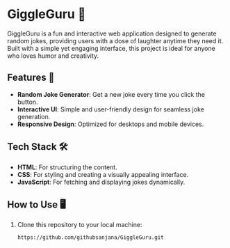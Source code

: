 # GiggleGuru 🤣

GiggleGuru is a fun and interactive web application designed to generate random jokes, providing users with a dose of laughter anytime they need it. Built with a simple yet engaging interface, this project is ideal for anyone who loves humor and creativity.

## Features 🌟

- **Random Joke Generator**: Get a new joke every time you click the button.
- **Interactive UI**: Simple and user-friendly design for seamless joke generation.
- **Responsive Design**: Optimized for desktops and mobile devices.

## Tech Stack 🛠️

- **HTML**: For structuring the content.
- **CSS**: For styling and creating a visually appealing interface.
- **JavaScript**: For fetching and displaying jokes dynamically.

## How to Use 🖥️

1. Clone this repository to your local machine:
   ```bash
   https://github.com/githubsanjana/GiggleGuru.git
